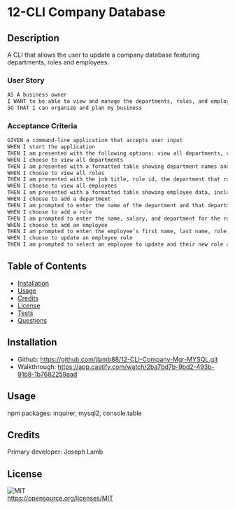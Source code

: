 # 12-CLI Company Database
## Description
  A CLI that allows the user to update a company database featuring departments, roles and employees.

 ### User Story
 ```md
AS A business owner
I WANT to be able to view and manage the departments, roles, and employees in my company
SO THAT I can organize and plan my business
``` 

### Acceptance Criteria
```md
GIVEN a command-line application that accepts user input
WHEN I start the application
THEN I am presented with the following options: view all departments, view all roles, view all employees, add a department, add a role, add an employee, and update an employee role
WHEN I choose to view all departments
THEN I am presented with a formatted table showing department names and department ids
WHEN I choose to view all roles
THEN I am presented with the job title, role id, the department that role belongs to, and the salary for that role
WHEN I choose to view all employees
THEN I am presented with a formatted table showing employee data, including employee ids, first names, last names, job titles, departments, salaries, and managers that the employees report to
WHEN I choose to add a department
THEN I am prompted to enter the name of the department and that department is added to the database
WHEN I choose to add a role
THEN I am prompted to enter the name, salary, and department for the role and that role is added to the database
WHEN I choose to add an employee
THEN I am prompted to enter the employee’s first name, last name, role, and manager, and that employee is added to the database
WHEN I choose to update an employee role
THEN I am prompted to select an employee to update and their new role and this information is updated in the database 
```  

## Table of Contents

- [Installation](#installation)
- [Usage](#usage)
- [Credits](#credits)
- [License](#license)
- [Tests](#tests)
- [Questions](#questions)

## Installation
- Github: https://github.com/jlamb88/12-CLI-Company-Mgr-MYSQL.git
- Walkthrough: https://app.castify.com/watch/2ba7bd7b-9bd2-493b-91b8-1b7682259aad

## Usage
  npm packages: inquirer, mysql2, console.table

## Credits
  Primary developer: Joseph Lamb

## License
 ![MIT](https://img.shields.io/badge/License-MIT-yellow.svg) 
<br>https://opensource.org/licenses/MIT
